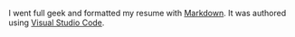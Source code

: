 I went full geek and formatted my resume with [Markdown](https://en.wikipedia.org/wiki/Markdown).  It was authored using [Visual Studio Code](https://code.visualstudio.com/).